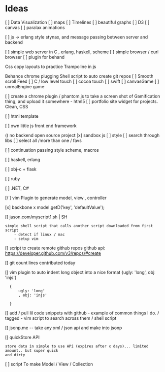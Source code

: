 
# Ideas 



[ ] Data Visualization
[ ] maps
[ ] Timelines
[ ] beautiful graphs
[ ] D3
[ ] canvas
[ ] paralax animations




[ ] js -> erlang style stynax, and message passing between server and backend

[ ] simple web server in C  , erlang, haskell, scheme
[ ] simple browser / curl browser
[ ] plugin for behand

Css copy layouts to practice
Trampoline in js

Behance chrome plugging
Shell script to auto create git repos
[ ] Smooth scroll Feed
[ ] C / low level touch
[ ] cocoa touch
[ ] swift
[ ] canvasGame
[ ] unrealEngine game

[ ] create a chrome plugin  / phantom.js to take a screen shot of Gamification thing, and upload it somewhere
	- html5
[ ] portfolio site widget for projects. Clean, CSS


[ ] html template


[ ] own little js front end framework

() no backend open source project
[x] sandbox js
    [ ] style
    [ ] search through libs
    [ ] select all /more than one / favs

[ ] continuation passing style scheme, macros

[ ] haskell, erlang
 
[ ] obj-c  + flask

[ ] ruby

[ ] .NET, C#


[/ ] vim Plugin to generate  model, view , controller

[x] backbone x 
	model.getD('key', 'defaultValue');


[] jason.com/myscript1.sh  | SH

	simple shell script that calls another script downloaded from first script
		- detect if linux / mac
		- setup vim 

[] script to create remote github repos
	github api: https://developer.github.com/v3/repos/#create


[] git count lines contributed today



[] vim plugin to auto indent long object into a nice format
      {ugly: 'long', obj: 'injs'}


      { 
          ugly: 'long'
          , obj: 'injs'

      }

[]  add / pull lil code snippets with github 
    - example of common things I do.  / tagged
    - vim script to search across them / shell script

[]  jsonp.me
    -- take any xml / json  api and make into jsonp

[]  quickStore API
 
    store data in simple to use APi (expires after x days)... limited amount.. but super quick
    and dirty


[ ] script To make Model / View / Collection

